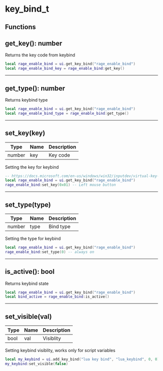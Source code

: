 # key_bind_t

## Functions

## **get_key()**: number

Returns the key code from keybind
```lua
local rage_enable_bind = ui.get_key_bind("rage_enable_bind")
local rage_enable_bind_key = rage_enable_bind:get_key()
```
---

## **get_type()**: number

Returns keybind type
```lua
local rage_enable_bind = ui.get_key_bind("rage_enable_bind")
local rage_enable_bind_type = rage_enable_bind:get_type()
```
---

## **set_key(key)**
Type | Name | Description
------------ | ------------- | ------------
number | key | Key code

Setting the key for keybind
```lua
-- https://docs.microsoft.com/en-us/windows/win32/inputdev/virtual-key-codes
local rage_enable_bind = ui.get_key_bind("rage_enable_bind")
rage_enable_bind:set_key(0x01) -- Left mouse button
```
---

## **set_type(type)**
Type | Name | Description
------------ | ------------- | ------------
number | type | Bind type

Setting the type for keybind
```lua
local rage_enable_bind = ui.get_key_bind("rage_enable_bind")
rage_enable_bind:set_type(0) -- always on
```
---

## **is_active()**: bool

Returns keybind state
```lua
local rage_enable_bind = ui.get_key_bind("rage_enable_bind")
local bind_active = rage_enable_bind:is_active()
```
---

## **set_visible(val)**
Type | Name | Description
------------ | ------------- | ------------
bool | val | Visiblity

Setting keybind visiblity, works only for script variables
```lua
local my_keybind = ui.add_key_bind("lua key bind", "lua_keybind", 0, 0)
my_keybind:set_visible(false)
```